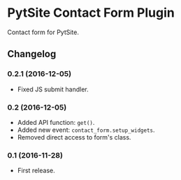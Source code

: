 # PytSite Contact Form Plugin

Contact form for PytSite.


## Changelog

### 0.2.1 (2016-12-05)
- Fixed JS submit handler.


### 0.2 (2016-12-05)
- Added API function: `get()`.
- Added new event: `contact_form.setup_widgets`.
- Removed direct access to form's class.


### 0.1 (2016-11-28)
- First release.
